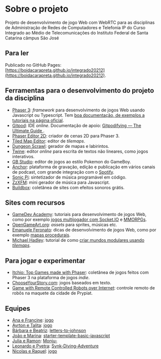 # Sobre o projeto

Projeto de desenvolvimento de jogo Web com WebRTC para as disciplinas de Administração de Redes de Computadores e Telefonia IP do Curso Integrado ao Médio de Telecomunicações do Instituto Federal de Santa Catarina câmpus São José

## Para ler

Publicado no GitHub Pages: [https://boidacarapreta.github.io/integrado20212](https://boidacarapreta.github.io/integrado20212).


## Ferramentas para o desenvolvimento do projeto da disciplina

- [Phaser 3](https://phaser.io): _framework_ para desenvolvimento de jogos Web usando Javascript ou Typescript. Tem [boa documentação, de exemplos a tutoriais na página oficial](https://phaser.io/learn).
- [Gitpod](https://www.gitpod.io/): IDE _online_. Documentação de apoio: [Gitpodifying — The Ultimate Guide
  ](https://www.gitpod.io/blog/gitpodify/).
- [Phaser Editor 2D](https://github.com/PhaserEditor2D/PhaserEditor): criador de cenas 2D para Phaser 3.
- [Tiled Map Editor](https://www.mapeditor.org/): editor de _tilemaps_.
- [Dungeon Scrawl](https://dungeonscrawl.com/): gerador de mapas e labirintos.
- [Twine](https://twinery.org): editor _online_ para escrita de textos não lineares, como jogos interativos.
- [GB Studio](https://www.gbstudio.dev/): editor de jogos ao estilo Pokemon do GameBoy.
- [Anchor](https://anchor.fm): plataforma de gravação, edição e publicação em vários canais de podcast, com grande integração com o [Spotify](https://spotify.com).
- [Sonic Pi](https://sonic-pi.net/): sintetizador de música programável em código.
- [ZzXFM](https://keithclark.co.uk/articles/zzfxm/): mini gerador de música para Javascript.
- [Buildbox](https://www.buildbox.com/13-places-to-find-free-game-sound-effects/): coletânea de sites com efeitos sonoros grátis.

## Sites com recursos

- [GameDev Academy](https://gamedevacademy.org/): tutoriais para desenvolvimento de jogos Web, como por exemplo [jogos multijogador com Socket.IO](https://gamedevacademy.org/create-a-basic-multiplayer-game-in-phaser-3-with-socket-io-part-1/) e [MMORPGs](https://phasertutorials.com/how-to-create-a-phaser-3-mmorpg-part-1/).
- [OpenGameArt.org](https://opengameart.org/): _assets_ para sprites, músicas etc.
- [Emanuele Feronato](https://www.emanueleferonato.com/): dicas de desenvolvimento de jogos Web, como por exemplo [mapas procedurais](https://www.emanueleferonato.com/2019/01/29/javascript-procedural-dungeon-generator-found-on-github-fixed-a-bit-and-about-to-be-expanded/).
- [Michael Hadley](https://medium.com/@michaelwesthadley): tutorial de como [criar mundos modulares usando _tilemaps_](https://medium.com/@michaelwesthadley/modular-game-worlds-in-phaser-3-tilemaps-1-958fc7e6bbd6).

## Para jogar e experimentar

- [Itchio: Top Games made with Phaser](https://itch.io/games/made-with-phaser): coletânea de jogos feitos com Phaser 3 na plataforma de jogos _indie_.
- [ChooseYourStory.com](https://chooseyourstory.com/): jogos baseados em texto.
- [Game with Remote Controlled Robots over Internet](https://www.kickstarter.com/projects/remotegames/game-with-remote-controlled-robots-over-internet): controle remoto de robôs na maquete da cidade de Prypiat.

## Equipes

- [Ana e Francine](https://github.com/anaefrancinox/): [jogo](https://github.com/anaefrancinox/jogo)
- [Ayrton e Talita](https://github.com/ayrtonetalita/): [jogo](https://github.com/ayrtonetalita/jogo)
- [Bárbara e Beatriz](https://github.com/beabagames/): [letters-to-johnson](https://github.com/beabagames/letters-to-johnson)
- [João e Marina](https://github.com/silvmarina/): [starter-template-basic-javascript](https://github.com/silvmarina/starter-template-basic-javascript)
- [Julia e Ramon](https://github.com/ramolia/): [Monju-](https://github.com/ramolia/Monju-)
- [Leonardo e Pyetra](https://github.com/into-the-thick-of-it/): [Synk-Diving-Adventure](https://github.com/into-the-thick-of-it/Synk-Diving-Adventure)
- [Nicolas e Raquel](https://github.com/niiquel/): [jogo](https://github.com/niiquel/jogo/)
